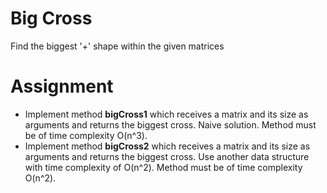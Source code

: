 # Big Cross

Find the biggest '+' shape within the given matrices

# Assignment

- Implement method **bigCross1** which receives a matrix and its size as arguments and returns the biggest cross. Naive solution. Method must be of time complexity O(n^3).
- Implement method **bigCross2** which receives a matrix and its size as arguments and returns the biggest cross. Use another data structure with time complexity of O(n^2). Method must be of time complexity O(n^2).